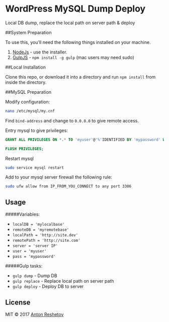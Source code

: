 # WordPress MySQL Dump Deploy

Local DB dump, replace the local path on server path & deploy

##System Preparation

To use this, you'll need the following things installed on your machine.

1. [NodeJs](http://nodejs.org/) - use the installer.
2. [GulpJS](https://github.com/gulpjs/gulp) - `npm install -g gulp` (mac users may need sudo)

##Local Installation

Clone this repo, or download it into a directory and run `npm install` from inside the directory.

##MySQL Preparation

Modify configuration:

```bash
nano /etc/mysql/my.cnf
```
Find `bind-address` and change to `0.0.0.0` to give remote access.


Entry mysql to give privileges: 

```sql
GRANT ALL PRIVILEGES ON *.* TO 'myuser'@'%'IDENTIFIED BY 'mypassword' WITH GRANT OPTION;

FLUSH PRIVILEGES;
```

Restart mysql

```bash
sudo service mysql restart
```

Add to your mysql server firewall the following rule:

```bash
sudo ufw allow from IP_FROM_YOU_CONNECT to any port 3306
```



## Usage

#####Variables:

* `localDB = 'mylocalbase'`
* `remoteDB = 'myremotebase'`
* `localPath = 'http://site.dev'`
* `remotePath = 'http://site.com'`
* `server = 'server IP'`
* `user = 'myuser'`
* `pass = 'mypassword'`

#####Gulp tasks:

* `gulp dump` - Dump DB
* `gulp replace` - Replace local path on server path
* `gulp deploy` - Deploy DB to server


## License
MIT © 2017 [Anton Reshetov](http://web.antonreshetov.com)


